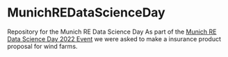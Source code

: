 # MunichREDataScienceDay
Repository for the Munich RE Data Science Day
As part of the [Munich RE Data Science Day 2022 Event](https://www.munichre.com/landingpage/en/forms/esg-data-science-day.html) we were asked to make a insurance product proposal for wind farms.
